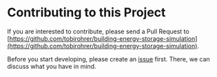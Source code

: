 # Contributing to this Project

If you are interested to contribute, please send a Pull Request to [https://github.com/tobirohrer/building-energy-storage-simulation](https://github.com/tobirohrer/building-energy-storage-simulation).

Before you start developing, please create an [issue](https://github.com/tobirohrer/building-energy-storage-simulation/issues) first. There, we can discuss what you have in mind.